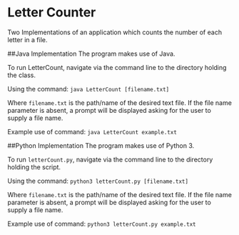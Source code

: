 Letter Counter
===========
Two Implementations of an application which counts the number of each letter in a file. 

##Java Implementation
The program makes use of Java. 

To run LetterCount, navigate via the command line to the directory holding the class. 

Using the command:
`java LetterCount [filename.txt]`

Where `filename.txt` is the path/name of the desired text file. If the file name parameter is absent, a prompt will be displayed asking for the user to supply a file name.

Example use of command:
`java LetterCount example.txt`

##Python Implementation
The program makes use of Python 3. 

To run `letterCount.py`, navigate via the command line to the directory holding the script. 

Using the command: 
`python3 letterCount.py [filename.txt]`

Where `filename.txt` is the path/name of the desired text file. If the file name parameter is absent, a prompt will be displayed asking for the user to supply a file name.

Example use of command:
`python3 letterCount.py example.txt`
